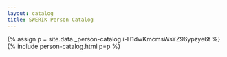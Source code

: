 ```yaml
---
layout: catalog
title: SWERIK Person Catalog
---
```

{% assign p = site.data._person-catalog.i-H1dwKmcmsWsYZ96ypzye6t %}
{% include person-catalog.html p=p %}

